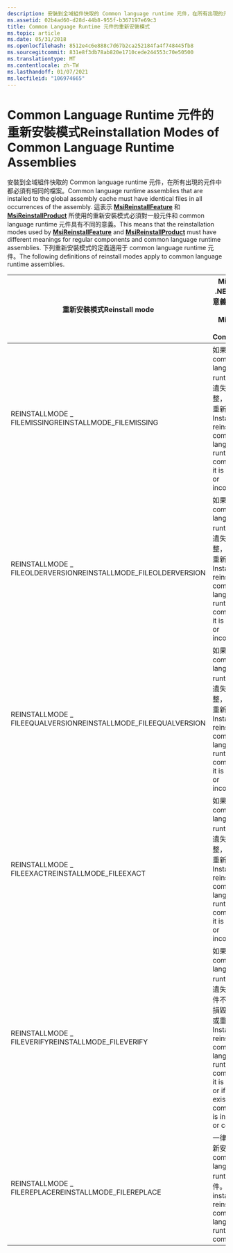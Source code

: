 ```yaml
---
description: 安裝到全域組件快取的 Common language runtime 元件，在所有出現的元件中都必須有相同的檔案。
ms.assetid: 02b4ad60-d28d-44b8-955f-b367197e69c3
title: Common Language Runtime 元件的重新安裝模式
ms.topic: article
ms.date: 05/31/2018
ms.openlocfilehash: 8512e4c6e888c7d67b2ca252184fa4f748445fb8
ms.sourcegitcommit: 831e8f3db78ab820e1710cede244553c70e50500
ms.translationtype: MT
ms.contentlocale: zh-TW
ms.lasthandoff: 01/07/2021
ms.locfileid: "106974665"
---
```

# <a name="reinstallation-modes-of-common-language-runtime-assemblies"></a><span data-ttu-id="da874-103">Common Language Runtime 元件的重新安裝模式</span><span class="sxs-lookup"><span data-stu-id="da874-103">Reinstallation Modes of Common Language Runtime Assemblies</span></span>

<span data-ttu-id="da874-104">安裝到全域組件快取的 Common language runtime 元件，在所有出現的元件中都必須有相同的檔案。</span><span class="sxs-lookup"><span data-stu-id="da874-104">Common language runtime assemblies that are installed to the global assembly cache must have identical files in all occurrences of the assembly.</span></span> <span data-ttu-id="da874-105">這表示 [**MsiReinstallFeature**](/windows/desktop/api/Msi/nf-msi-msireinstallfeaturea) 和 [**MsiReinstallProduct**](/windows/desktop/api/Msi/nf-msi-msireinstallproducta) 所使用的重新安裝模式必須對一般元件和 common language runtime 元件具有不同的意義。</span><span class="sxs-lookup"><span data-stu-id="da874-105">This means that the reinstallation modes used by [**MsiReinstallFeature**](/windows/desktop/api/Msi/nf-msi-msireinstallfeaturea) and [**MsiReinstallProduct**](/windows/desktop/api/Msi/nf-msi-msireinstallproducta) must have different meanings for regular components and common language runtime assemblies.</span></span> <span data-ttu-id="da874-106">下列重新安裝模式的定義適用于 common language runtime 元件。</span><span class="sxs-lookup"><span data-stu-id="da874-106">The following definitions of reinstall modes apply to common language runtime assemblies.</span></span>



| <span data-ttu-id="da874-107">重新安裝模式</span><span class="sxs-lookup"><span data-stu-id="da874-107">Reinstall mode</span></span>                  | <span data-ttu-id="da874-108">Microsoft .NET 元件的意義</span><span class="sxs-lookup"><span data-stu-id="da874-108">Meaning for Microsoft .NET Components</span></span>                                                                                              |
|---------------------------------|------------------------------------------------------------------------------------------------------------------------------------|
| <span data-ttu-id="da874-109">REINSTALLMODE \_ FILEMISSING</span><span class="sxs-lookup"><span data-stu-id="da874-109">REINSTALLMODE\_FILEMISSING</span></span>      | <span data-ttu-id="da874-110">如果 common language runtime 元件遺失或不完整，請安裝或重新安裝。</span><span class="sxs-lookup"><span data-stu-id="da874-110">Install or reinstall the common language runtime component if it is missing or incomplete.</span></span>                                         |
| <span data-ttu-id="da874-111">REINSTALLMODE \_ FILEOLDERVERSION</span><span class="sxs-lookup"><span data-stu-id="da874-111">REINSTALLMODE\_FILEOLDERVERSION</span></span> | <span data-ttu-id="da874-112">如果 common language runtime 元件遺失或不完整，請安裝或重新安裝。</span><span class="sxs-lookup"><span data-stu-id="da874-112">Install or reinstall the common language runtime component if it is missing or incomplete.</span></span>                                         |
| <span data-ttu-id="da874-113">REINSTALLMODE \_ FILEEQUALVERSION</span><span class="sxs-lookup"><span data-stu-id="da874-113">REINSTALLMODE\_FILEEQUALVERSION</span></span> | <span data-ttu-id="da874-114">如果 common language runtime 元件遺失或不完整，請安裝或重新安裝。</span><span class="sxs-lookup"><span data-stu-id="da874-114">Install or reinstall the common language runtime component if it is missing or incomplete.</span></span>                                         |
| <span data-ttu-id="da874-115">REINSTALLMODE \_ FILEEXACT</span><span class="sxs-lookup"><span data-stu-id="da874-115">REINSTALLMODE\_FILEEXACT</span></span>        | <span data-ttu-id="da874-116">如果 common language runtime 元件遺失或不完整，請安裝或重新安裝。</span><span class="sxs-lookup"><span data-stu-id="da874-116">Install or reinstall the common language runtime component if it is missing or incomplete.</span></span>                                         |
| <span data-ttu-id="da874-117">REINSTALLMODE \_ FILEVERIFY</span><span class="sxs-lookup"><span data-stu-id="da874-117">REINSTALLMODE\_FILEVERIFY</span></span>       | <span data-ttu-id="da874-118">如果 common language runtime 元件遺失或現有元件不完整或已損毀，請安裝或重新安裝。</span><span class="sxs-lookup"><span data-stu-id="da874-118">Install or reinstall the common language runtime component if it is missing or if the existing component is incomplete or corrupt.</span></span> |
| <span data-ttu-id="da874-119">REINSTALLMODE \_ FILEREPLACE</span><span class="sxs-lookup"><span data-stu-id="da874-119">REINSTALLMODE\_FILEREPLACE</span></span>      | <span data-ttu-id="da874-120">一律安裝或重新安裝 common language runtime 元件。</span><span class="sxs-lookup"><span data-stu-id="da874-120">Always install or reinstall the common language runtime component.</span></span>                                                                 |



 

 

 



